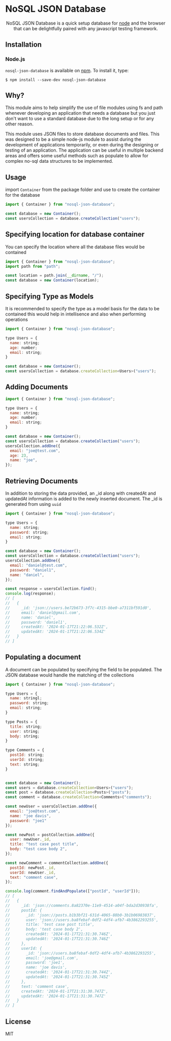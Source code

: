 # NoSQL JSON Database

<p align=center>
  NoSQL JSON Database is a quick setup database for <a href="http://nodejs.org">node</a> and the browser that can be delightfully paired with any javascript testing framework.
</p>

## Installation

### Node.js

`nosql-json-database` is available on [npm](http://npmjs.org). To install it, type:

    $ npm install --save-dev nosql-json-database

## Why?

This module aims to help simplify the use of file modules using fs and path whenever developing 
an application that needs a database but you just don't want to use a standard database due to the long setup or for any other reason.

This module uses JSON files to store database documents and files. This was designed to be 
a simple node-js module to assist during the development of applications temporarily, or even
during the designing or testing of an application. The application can be useful in multiple 
backend areas and offers some useful methods such as populate to allow for complex no-sql data 
structures to be implemented.

## Usage

import `Container` from the package folder and use to create the container for the database

```javascript
import { Container } from "nosql-json-database";

const database = new Container();
const usersCollection = database.createCollection("users");
```


## Specifying location for database container

You can specify the location where all the database files would be contained

```javascript
import { Container } from "nosql-json-database";
import path from "path";

const location = path.join(__dirname, "/");
const database = new Container(location);
```


## Specifying Type as Models

It is recommended to specify the type as a model basis for the data to be contained
this would help in intellisence and also when performing operations

```javascript
import { Container } from "nosql-json-database";

type Users = {
  name: string;
  age: number;
  email: string;
}

const database = new Container();
const usersCollection = database.createCollection<Users>("users");
```


## Adding Documents

```javascript
import { Container } from "nosql-json-database";

type Users = {
  name: string;
  age: number;
  email: string;
}

const database = new Container();
const usersCollection = database.createCollection("users");
usersCollection.addOne({
  email: "joe@test.com",
  age: 23,
  name: "joe",
});
```


## Retrieving Documents

In addition to storing the data provided, an _id along with createdAt and updatedAt information is
added to the newly inserted document.
The _id is generated from using `uuid`

```javascript
import { Container } from "nosql-json-database";

type Users = {
  name: string;
  password: string;
  email: string;
}

const database = new Container();
const usersCollection = database.createCollection("users");
usersCollection.addOne({
  email: "daniel@test.com",
  password: "daniel1",
  name: "daniel",
});

const response = usersCollection.find();
console.log(response);
// [
//   {
//     _id: 'json://users.be72b673-3f7c-4315-bbe0-a7311bf591d0',
//     email: 'daniel@gmail.com',
//     name: 'daniel',
//     password: 'daniel1',
//     createdAt: '2024-01-17T21:22:06.532Z',
//     updatedAt: '2024-01-17T21:22:06.534Z'
//   }
// ]
```

## Populating a document

A document can be populated by specifying the field to be populated. The JSON database would handle the matching of the collections

```javascript
import { Container } from "nosql-json-database";

type Users = {
  name: stringl;
  password: string;
  email: string;
}

type Posts = {
  title: string;
  user: string;
  body: string;
}

type Comments = {
  postId: string;
  userId: string;
  text: string;
}


const database = new Container();
const users = database.createCollection<Users>("users");
const post = database.createCollection<Posts>("posts");
const comment = database.createCollection<Comments>("comments");

const newUser = usersCollection.addOne({
  email: "joe@test.com",
  name: "joe davis",
  password: "joe1"
});

const newPost = postCollection.addOne({
  user: newUser._id,
  title: "test case post title",
  body: "test case body 2",
});

const newComment = commentCollection.addOne({
  postId: newPost._id,
  userId: newUser._id,
  text: "comment case",
});

console.log(comment.findAndPopulate(["postId", "userId"]));
// [
//   {
//     _id: 'json://comments.8a82370e-11e9-4514-a04f-bda2d30938fa',
//     postId: {
//       _id: 'json://posts.b1b3bf21-631d-4065-88b0-3b1b06983837',
//       user: 'json://users.ba8febaf-0df2-4df4-afb7-4b3862293255',
//       title: 'test case post title',
//       body: 'test case body 2',
//       createdAt: '2024-01-17T21:31:30.746Z',
//       updatedAt: '2024-01-17T21:31:30.746Z'
//     },
//     userId: {
//       _id: 'json://users.ba8febaf-0df2-4df4-afb7-4b3862293255',
//       email: 'joe@gmail.com',
//       password: 'joe1',
//       name: 'joe davis',
//       createdAt: '2024-01-17T21:31:30.744Z',
//       updatedAt: '2024-01-17T21:31:30.745Z'
//     },
//     text: 'comment case',
//     createdAt: '2024-01-17T21:31:30.747Z',
//     updatedAt: '2024-01-17T21:31:30.747Z'
//   }
// ]

```


## License

MIT

